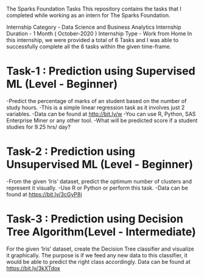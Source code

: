 The Sparks Foundation Tasks
This repository contains the tasks that I completed while working as an intern for The Sparks Foundation.

Internship Category - Data Science and Business Analytics
Internship Duration - 1 Month ( October-2020 )
Internship Type - Work from Home
In this internship, we were provided a total of 6 Tasks and I was able to successfully complete all the 6 tasks within the given time-frame.



# Task-1 : Prediction using Supervised ML (Level - Beginner)


-Predict the percentage of marks of an student based on the number of study hours.
-This is a simple linear regression task as it involves just 2 variables.
-Data can be found at http://bit.ly/w
-You can use R, Python, SAS Enterprise Miner or any other tool.
-What will be predicted score if a student studies for 9.25 hrs/ day?


# Task-2 : Prediction using Unsupervised ML (Level - Beginner)


-From the given ‘Iris’ dataset, predict the optimum number of clusters and represent it visually.
-Use R or Python or perform this task.
-Data can be found at https://bit.ly/3cGyP8j


# Task-3 : Prediction using Decision Tree Algorithm(Level - Intermediate)


For the given ‘Iris’ dataset, create the Decision Tree classifier and visualize it graphically.
The purpose is if we feed any new data to this classifier, it would be able to predict the right class accordingly.
Data can be found at https://bit.ly/3kXTdox


